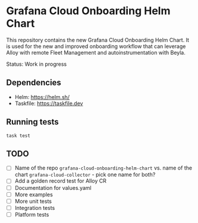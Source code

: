 # Grafana Cloud Onboarding Helm Chart

This repository contains the new Grafana Cloud Onboarding Helm Chart. It is used for the new and improved onboarding workflow that
can leverage Alloy with remote Fleet Management and autoinstrumentation with Beyla.

Status: Work in progress

## Dependencies

- Helm: <https://helm.sh/>
- Taskfile: <https://taskfile.dev>

## Running tests

```shell
task test
```

## TODO

- [ ] Name of the repo `grafana-cloud-onboarding-helm-chart` vs. name of the chart `grafana-cloud-collector` - pick one name for both?
- [ ] Add a golden record test for Alloy CR
- [ ] Documentation for values.yaml
- [ ] More examples
- [ ] More unit tests
- [ ] Integration tests
- [ ] Platform tests
